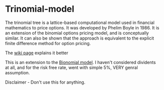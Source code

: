 # Trinomial-model
The trinomial tree is a lattice-based computational model used in financial mathematics to price options. It was developed by Phelim Boyle in 1986. It is an extension of the binomial options pricing model, and is conceptually similar. It can also be shown that the approach is equivalent to the explicit finite difference method for option pricing.

The [wiki page](https://en.wikipedia.org/wiki/Trinomial_tree) explains it better

This is an extension to the [Bionomial model](https://en.wikipedia.org/wiki/Binomial_options_pricing_model). I haven't considered dividents at all, and for the risk free rate, went with simple 5%, VERY genral assumption.

Disclaimer - Don't use this for anything. 
